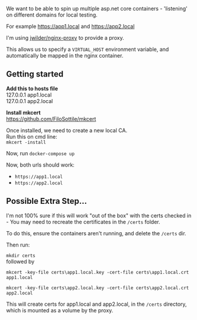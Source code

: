 We want to be able to spin up multiple asp.net core containers - 'listening' on different domains for local testing.

For example https://app1.local and https://app2.local

I'm using [jwilder/nginx-proxy](https://hub.docker.com/r/jwilder/nginx-proxy/) to provide a proxy.  

This allows us to specify a `VIRTUAL_HOST` environment variable, and automatically be mapped in the nginx container.

## Getting started

**Add this to hosts file**  
127.0.0.1  app1.local  
127.0.0.1  app2.local  

**Install mkcert**  
https://github.com/FiloSottile/mkcert

Once installed, we need to create a new local CA.  
Run this on cmd line:  
`mkcert -install` 

Now, run 
`docker-compose up`

Now, both urls should work:
- `https://app1.local` 
- `https://app2.local` 



## Possible Extra Step...
I'm not 100% sure if this will work "out of the box" with the certs checked in - 
You may need to recreate the certificates in the `/certs` folder.  

To do this, ensure the containers aren't running, and delete the `/certs` dir.

Then run:

`mkdir certs`  
followed by  

`mkcert -key-file certs\app1.local.key -cert-file certs\app1.local.crt app1.local`

`mkcert -key-file certs\app2.local.key -cert-file certs\app2.local.crt app2.local`

This will create certs for app1.local and app2.local, in the `/certs` directory, which is mounted as a volume by the proxy.